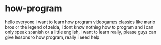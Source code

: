# how-program
hello everyone i want to learn how program videogames classics like mario bros or the legend of zelda, i dont know nothing how to program and i can only speak spanish ok a little english, i want to learn really, please guys can give lessons to how program, really i need help
